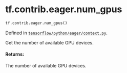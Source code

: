 <div itemscope itemtype="http://developers.google.com/ReferenceObject">
<meta itemprop="name" content="tf.contrib.eager.num_gpus" />
<meta itemprop="path" content="Stable" />
</div>

# tf.contrib.eager.num_gpus

``` python
tf.contrib.eager.num_gpus()
```



Defined in [`tensorflow/python/eager/context.py`](https://www.tensorflow.org/code/tensorflow/python/eager/context.py).

Get the number of available GPU devices.

#### Returns:

The number of available GPU devices.